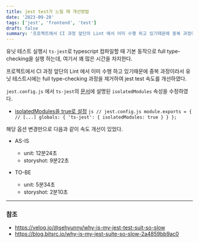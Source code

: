 ```yaml
---
title: jest test가 느릴 때 개선방법
date: '2023-09-28'
tags: ['jest', 'frontend', 'test']
draft: false
summary: '프로젝트에서 CI 과정 앞단의 Lint 에서 이미 수행 하고 있기때문에 중복 과정이라서 유닛 테스트시에는 full type-checking 과정을 제거하여 jest test 속도를 개선하였다.'
---
```


유닛 테스트 실행시 `ts-jest`로 typescript 컴파일할 때 기본 동작으로 full type-checking을 실행 하는데, 여기서 꽤 많은 시간을 차지한다. 

프로젝트에서 CI 과정 앞단의 Lint 에서 이미 수행 하고 있기때문에 중복 과정이라서 유닛 테스트시에는 full type-checking 과정을 제거하여 jest test 속도를 개선하였다.

`jest.config.js` 에서 `ts-jest`의 [문서](https://kulshekhar.github.io/ts-jest/docs/getting-started/options/isolatedModules/)에 설명된 `isolatedModules` 속성을 수정하였다.

* [isolatedModules을 true로 설정](https://huafu.github.io/ts-jest/user/config/isolatedModules#example)
      ```js
      // jest.config.js
      module.exports = {
        // [...]
        globals: {
          'ts-jest': {
            isolatedModules: true
          }
        }
      };
      ```

해당 옵션 변경만으로 다음과 같이 속도 개선이 있었다.

* AS-IS
  * unit: 12분24초
  * storyshot: 9분22초

* TO-BE
  * unit: 5분34초
  * storyshot: 2분10초

---

### 참조

- https://velog.io/@sehyunny/why-is-my-jest-test-suit-so-slow
- https://blog.bitsrc.io/why-is-my-jest-suite-so-slow-2a4859bb9ac0
